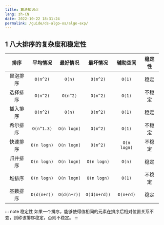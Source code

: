 ```yaml
---
title: 算法知识点
lang: zh-CN
date: 2022-10-22 18:31:24
permalink: /guide/ds-algo-os/algo-exp/
---
```


## 1 八大排序的复杂度和稳定性

|   排序   |  平均情况   |  最好情况   |   最坏情况   |  辅助空间   | 稳定性 |
| :------: | :---------: | :---------: | :----------: | :---------: | :----: |
| 冒泡排序 |  `O(n^2)`   |   `O(n)`    |   `O(n^2)`   |   `O(1)`    |  稳定  |
| 选择排序 |  `O(n^2)`   |  `O(n^2)`   |   `O(n^2)`   |   `O(1)`    | 不稳定 |
| 插入排序 |  `O(n^2)`   |   `O(n)`    |   `O(n^2)`   |   `O(1)`    |  稳定  |
| 希尔排序 | `O(n^1.3)`  | `O(n logn)` |   `O(n^2)`   |   `O(1)`    | 不稳定 |
| 快速排序 | `O(n logn)` | `O(n logn)` |   `O(n^2)`   | `O(n logn)` | 不稳定 |
| 归并排序 | `O(n logn)` | `O(n logn)` | `O(n logn)`  |   `O(n)`    |  稳定  |
|  堆排序  | `O(n logn)` | `O(n logn)` | `O(n logn)`  |   `O(1)`    | 不稳定 |
| 基数排序 | `O(d(n+r))` | `O(d(n+r))` | `O(d(n+rd))` |  `O(n+rd)`  |  稳定  |

::: note 稳定性
如果一个排序，能够使得值相同的元素在排序后相对位置关系不变，则称该排序稳定，否则不稳定。
:::
